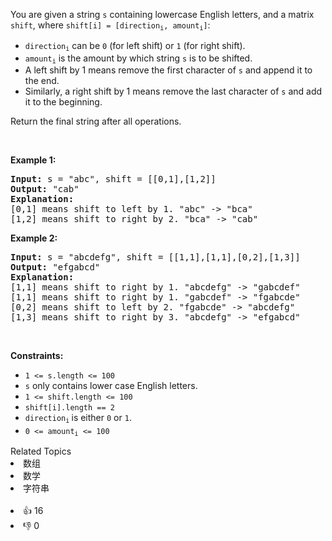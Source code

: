 <p>You are given a string <code>s</code> containing lowercase English letters, and a matrix <code>shift</code>, where <code>shift[i] = [direction<sub>i</sub>, amount<sub>i</sub>]</code>:</p>

<ul> 
 <li><code>direction<sub>i</sub></code> can be <code>0</code> (for left shift) or <code>1</code> (for right shift).</li> 
 <li><code>amount<sub>i</sub></code> is the amount by which string <code>s</code> is to be shifted.</li> 
 <li>A left shift by 1 means remove the first character of <code>s</code> and append it to the end.</li> 
 <li>Similarly, a right shift by 1 means remove the last character of <code>s</code> and add it to the beginning.</li> 
</ul>

<p>Return the final string after all operations.</p>

<p>&nbsp;</p> 
<p><strong class="example">Example 1:</strong></p>

<pre>
<strong>Input:</strong> s = "abc", shift = [[0,1],[1,2]]
<strong>Output:</strong> "cab"
<strong>Explanation:</strong>&nbsp;
[0,1] means shift to left by 1. "abc" -&gt; "bca"
[1,2] means shift to right by 2. "bca" -&gt; "cab"</pre>

<p><strong class="example">Example 2:</strong></p>

<pre>
<strong>Input:</strong> s = "abcdefg", shift = [[1,1],[1,1],[0,2],[1,3]]
<strong>Output:</strong> "efgabcd"
<strong>Explanation:</strong>&nbsp; 
[1,1] means shift to right by 1. "abcdefg" -&gt; "gabcdef"
[1,1] means shift to right by 1. "gabcdef" -&gt; "fgabcde"
[0,2] means shift to left by 2. "fgabcde" -&gt; "abcdefg"
[1,3] means shift to right by 3. "abcdefg" -&gt; "efgabcd"</pre>

<p>&nbsp;</p> 
<p><strong>Constraints:</strong></p>

<ul> 
 <li><code>1 &lt;= s.length &lt;= 100</code></li> 
 <li><code>s</code> only contains lower case English letters.</li> 
 <li><code>1 &lt;= shift.length &lt;= 100</code></li> 
 <li><code>shift[i].length == 2</code></li> 
 <li><code>direction<sub>i</sub></code><sub> </sub>is either <code>0</code> or <code>1</code>.</li> 
 <li><code>0 &lt;= amount<sub>i</sub> &lt;= 100</code></li> 
</ul>

<div><div>Related Topics</div><div><li>数组</li><li>数学</li><li>字符串</li></div></div><br><div><li>👍 16</li><li>👎 0</li></div>